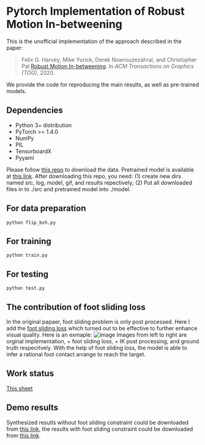 # Pytorch Implementation of Robust Motion In-betweening

This is the unofficial implementation of the approach described in the paper:
> Felix G. Harvey, Mike Yurick, Derek Nowrouzezahrai, and Christopher Pal [Robust Motion In-betweening](https://static-wordpress.akamaized.net/montreal.ubisoft.com/wp-content/uploads/2020/07/09155337/RobustMotionInbetweening.pdf). In *ACM Transactions on Graphics (TOG)*, 2020.

We provide the code for reproducing the main results, as well as pre-trained models.

## Dependencies
- Python 3+ distribution
- PyTorch >= 1.4.0
- NumPy 
- PIL
- TensorboardX
- Pyyaml

Please follow [this repo](https://github.com/ubisoft/ubisoft-laforge-animation-dataset) to download the data. Pretrained model is available at [this link](https://drive.google.com/file/d/1_eqiIJA9NFrHfDGnOoo5s0BdKLhgBz1U/view?usp=sharing). After downloading this repo, you need: (1) create new dirs named src, log, model, gif, and results repectively; (2) Put all downloaded files in to ./src and pretrained model into ./model.

## For data preparation
```
python flip_bvh.py
```

## For training
```
python train.py
```

## For testing
```
python test.py
```

## The contribution of foot sliding loss
In the original papaer, foot sliding problem is only post processed. Here I add the [foot sliding loss](https://github.com/xjwxjw/Pytorch-Robust-Motion-In-betweening/blob/386df7490ca2dfe89122952dd75b84506eedf700/train.py#L299) which turned out to be effective to further enhance visual quality. Here is an exmaple:
![image](https://drive.google.com/uc?export=view&id=1UsIvPuJtuGKvScHE7QTNuDvFnQ79hMjP)
Images from left to right are orginal implementation, + foot sliding loss, + IK post processing, and ground truth respecitvely. With the help of foot sliding loss, the model is able to infer a rational foot contact arrange to reach the target.

## Work status
[This sheet](https://docs.google.com/spreadsheets/d/1UhpiTP2QyN1eut8PT26ld14hbsh1qCkTzvO-jR4Dr7I/edit?usp=sharing)

## Demo results
Synthesized resutls without foot sliding constraint could be downloaded from [this link](https://drive.google.com/file/d/1137bH0L-_Ri1cpJOjMi9oTUYC0x8v4fG/view?usp=sharing), the results with foot sliding constraint could be downloaded from [this link](https://drive.google.com/file/d/1FIoNyx-_SseJNWrzRjmDqeEpblyYrh3y/view?usp=sharing).
